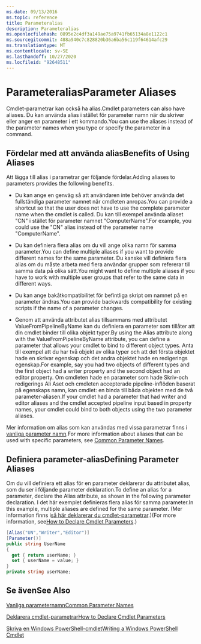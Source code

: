 ```yaml
---
ms.date: 09/13/2016
ms.topic: reference
title: Parameteralias
description: Parameteralias
ms.openlocfilehash: 0895e2c4df3a149ae75a9741fb65134a8e1122c1
ms.sourcegitcommit: 488a940c7c828820b36a6ba56c119f64614afc29
ms.translationtype: MT
ms.contentlocale: sv-SE
ms.lasthandoff: 10/27/2020
ms.locfileid: "92648511"
---
```

# <a name="parameter-aliases"></a><span data-ttu-id="49ef2-103">Parameteralias</span><span class="sxs-lookup"><span data-stu-id="49ef2-103">Parameter Aliases</span></span>

<span data-ttu-id="49ef2-104">Cmdlet-parametrar kan också ha alias.</span><span class="sxs-lookup"><span data-stu-id="49ef2-104">Cmdlet parameters can also have aliases.</span></span> <span data-ttu-id="49ef2-105">Du kan använda alias i stället för parameter namn när du skriver eller anger en parameter i ett kommando.</span><span class="sxs-lookup"><span data-stu-id="49ef2-105">You can use the aliases instead of the parameter names when you type or specify the parameter in a command.</span></span>

## <a name="benefits-of-using-aliases"></a><span data-ttu-id="49ef2-106">Fördelar med att använda alias</span><span class="sxs-lookup"><span data-stu-id="49ef2-106">Benefits of Using Aliases</span></span>

<span data-ttu-id="49ef2-107">Att lägga till alias i parametrar ger följande fördelar.</span><span class="sxs-lookup"><span data-stu-id="49ef2-107">Adding aliases to parameters provides the following benefits.</span></span>

- <span data-ttu-id="49ef2-108">Du kan ange en genväg så att användaren inte behöver använda det fullständiga parameter namnet när cmdleten anropas.</span><span class="sxs-lookup"><span data-stu-id="49ef2-108">You can provide a shortcut so that the user does not have to use the complete parameter name when the cmdlet is called.</span></span> <span data-ttu-id="49ef2-109">Du kan till exempel använda aliaset "CN" i stället för parameter namnet "ComputerName".</span><span class="sxs-lookup"><span data-stu-id="49ef2-109">For example, you could use the "CN" alias instead of the parameter name "ComputerName".</span></span>

- <span data-ttu-id="49ef2-110">Du kan definiera flera alias om du vill ange olika namn för samma parameter.</span><span class="sxs-lookup"><span data-stu-id="49ef2-110">You can define multiple aliases if you want to provide different names for the same parameter.</span></span> <span data-ttu-id="49ef2-111">Du kanske vill definiera flera alias om du måste arbeta med flera användar grupper som refererar till samma data på olika sätt.</span><span class="sxs-lookup"><span data-stu-id="49ef2-111">You might want to define multiple aliases if you have to work with multiple user groups that refer to the same data in different ways.</span></span>

- <span data-ttu-id="49ef2-112">Du kan ange bakåtkompatibilitet för befintliga skript om namnet på en parameter ändras.</span><span class="sxs-lookup"><span data-stu-id="49ef2-112">You can provide backwards compatibility for existing scripts if the name of a parameter changes.</span></span>

- <span data-ttu-id="49ef2-113">Genom att använda attributet alias tillsammans med attributet ValueFromPipelineByName kan du definiera en parameter som tillåter att din cmdlet binder till olika objekt typer.</span><span class="sxs-lookup"><span data-stu-id="49ef2-113">By using the Alias attribute along with the ValueFromPipelineByName attribute, you can define a parameter that allows your cmdlet to bind to different object types.</span></span> <span data-ttu-id="49ef2-114">Anta till exempel att du har två objekt av olika typer och att det första objektet hade en skrivar egenskap och det andra objektet hade en redigerings egenskap.</span><span class="sxs-lookup"><span data-stu-id="49ef2-114">For example, say you had two objects of different types and the first object had a writer property and the second object had an editor property.</span></span> <span data-ttu-id="49ef2-115">Om cmdleten hade en parameter som hade Skriv-och redigerings Ali Aset och cmdleten accepterade pipeline-inflöden baserat på egenskaps namn, kan cmdlet: en binda till båda objekten med de två parameter-aliasen.</span><span class="sxs-lookup"><span data-stu-id="49ef2-115">If your cmdlet had a parameter that had writer and editor aliases and the cmdlet accepted pipeline input based in property names, your cmdlet could bind to both objects using the two parameter aliases.</span></span>

<span data-ttu-id="49ef2-116">Mer information om alias som kan användas med vissa parametrar finns i [vanliga parameter namn](./common-parameter-names.md).</span><span class="sxs-lookup"><span data-stu-id="49ef2-116">For more information about aliases that can be used with specific parameters, see [Common Parameter Names](./common-parameter-names.md).</span></span>

## <a name="defining-parameter-aliases"></a><span data-ttu-id="49ef2-117">Definiera parameter-alias</span><span class="sxs-lookup"><span data-stu-id="49ef2-117">Defining Parameter Aliases</span></span>

<span data-ttu-id="49ef2-118">Om du vill definiera ett alias för en parameter deklarerar du attributet alias, som du ser i följande parameter deklaration.</span><span class="sxs-lookup"><span data-stu-id="49ef2-118">To define an alias for a parameter, declare the Alias attribute, as shown in the following parameter declaration.</span></span> <span data-ttu-id="49ef2-119">I det här exemplet definieras flera alias för samma parameter.</span><span class="sxs-lookup"><span data-stu-id="49ef2-119">In this example, multiple aliases are defined for the same parameter.</span></span> <span data-ttu-id="49ef2-120">(Mer information finns i[så här deklarerar du cmdlet-parametrar](./how-to-declare-cmdlet-parameters.md).)</span><span class="sxs-lookup"><span data-stu-id="49ef2-120">(For more information, see[How to Declare Cmdlet Parameters](./how-to-declare-cmdlet-parameters.md).)</span></span>

```csharp
[Alias("UN","Writer","Editor")]
[Parameter()]
public string UserName
{
  get { return userName; }
  set { userName = value; }
}
private string userName;
```

## <a name="see-also"></a><span data-ttu-id="49ef2-121">Se även</span><span class="sxs-lookup"><span data-stu-id="49ef2-121">See Also</span></span>

[<span data-ttu-id="49ef2-122">Vanliga parameternamn</span><span class="sxs-lookup"><span data-stu-id="49ef2-122">Common Parameter Names</span></span>](./common-parameter-names.md)

[<span data-ttu-id="49ef2-123">Deklarera cmdlet-parametrar</span><span class="sxs-lookup"><span data-stu-id="49ef2-123">How to Declare Cmdlet Parameters</span></span>](./how-to-declare-cmdlet-parameters.md)

[<span data-ttu-id="49ef2-124">Skriva en Windows PowerShell-cmdlet</span><span class="sxs-lookup"><span data-stu-id="49ef2-124">Writing a Windows PowerShell Cmdlet</span></span>](./writing-a-windows-powershell-cmdlet.md)
